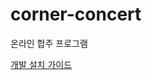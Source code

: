# corner-concert
온라인 합주 프로그램

[개발 설치 가이드](https://github.com/0417yjy/corner-concert/edit/master/install_guide.md)